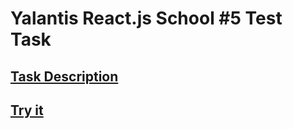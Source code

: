 # Yalantis React.js School #5 Test Task

## [Task Description](https://docs.google.com/document/d/1GPzAsAhJmfDR3JYRYKOk6KiJoDWblZqTHQIVp3Y0pKU/edit)
## [Try it](https://kyanka.github.io/test_task/)
